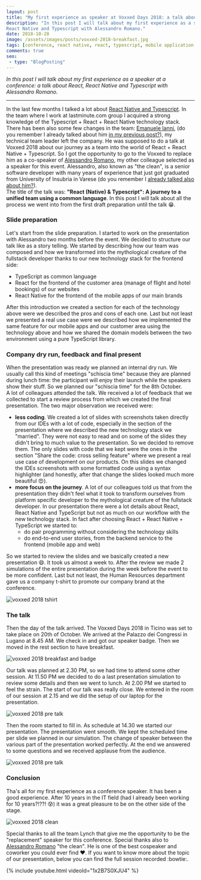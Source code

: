 ```yaml
---
layout: post
title: "My first experience as speaker at Voxxed Days 2018: a talk about React, React Native and Typescript"
description: "In this post I will talk about my first experience as a speaker at a conference: a talk about React, 
React Native and Typescript with Alessandro Romano."
date: 2018-10-28
image: /assets/images/posts/voxxed-2018-breakfast.jpg
tags: [conference, react native, react, typescript, mobile application development, web development]
comments: true
seo:
 - type: "BlogPosting"
---
```


*In this post I will talk about my first experience as a speaker at a conference: a talk about React, React Native 
and Typescript with Alessandro Romano.*

---

In the last few months I talked a lot about [React Native and Typescript](/2018/07/04/react-native-typescript-existing-app.html). In the team where I work 
at lastminute.com group I acquired a strong knowledge of the Typescript + React + React Native technology stack. 
There has been also some few changes in the team: [Emanuele Ianni](https://www.linkedin.com/in/emanueleianni/ "Emanuele Ianni"), (do 
you remember I already talked about him [in my previous post?](/2018/03/20/golden-master-test-characterization-test-legacy-code.html)), my technical team leader left the company. He was supposed to do a talk at Voxxed 2018 about our 
journey as a team into the world of React + React Native + Typescript. So I got the opportunity to go to the Voxxed to 
replace him as a co-speaker of [Alessandro Romano](https://www.linkedin.com/in/alessandroromano92/ "Alessandro Romano"),
 my other colleague selected as a speaker for this event. 
Alessandro, also known as "the clean", is a senior software developer with many years of experience that just got 
graduated from University of Insubria in Varese (do you remember I [already talked also about him?](/2018/08/02/design-thinking-design-sprint-workshop.html)).   
The title of the talk was: **"React (Native) & Typescript": A journey to a unified team using a common language**.
In this post I will talk about all the process we went into from the first draft preparation until the talk :grin:.

### Slide preparation
Let's start from the slide preparation. I started to work on the presentation with Alessandro two months before the 
event. We decided to structure our talk like as a story telling. We started by describing how our team was composed 
and how we transformed into the mythological creature of the fullstack developer thanks to our new technology stack 
for the frontend side:

* TypeScript as common language
* React for the frontend of the customer area (manage of flight and hotel bookings) of our websites
* React Native for the frontend of the mobile apps of our main brands

After this introduction we created a section for each of the technology above were we described the pros and cons of 
each one. Last but not least we presented a real use case were we described how we implemented the same feature for 
our mobile apps and our customer area using the technology above and how we shared the domain models between the two 
environment using a pure TypeScript library.  

### Company dry run, feedback and final present
When the presentation was ready we planned an internal dry run. We usually call this kind of meetings "schiscia time"
 because they are planned during lunch time: the participant will enjoy their launch while the speakers show their 
 stuff. So we planned our "schiscia time" for the 8th October.  
 A lot of colleagues attended the talk. We received a lot of feedback that we collected to start a review process 
 from which we created the final presentation. The two major observation we received were:
 
 * **less coding**. We created a lot of slides with screenshots taken directly from our IDEs with a lot of code, 
 especially in the section of the presentation where we described the new technology stack we "married". They 
 were not easy to read and on some of the slides they didn't bring to much value to the presentation. So we decided 
 to remove them. The only slides with code that we kept were the ones in the section "Share the code: cross selling 
 feature" where we present a real use case of development on our products. On this slides we changed the IDEs 
 screenshots with some formatted code using a syntax highlighter (and honestly, after that change the slides looked 
 much more beautiful :heart_eyes:).
 * **more focus on the journey**. A lot of our colleagues told us that from the presentation they didn't feel what it
  took to transform ourselves from platform specific developer to the mythological creature of the fullstack developer.
   In our presentation there were a lot details about React, React Native and TypeScript but not as much on our 
   workflow with the new technology stack. In fact after choosing React + React Native + TypeScript we started to:
   * do pair programming without considering the technology skills 
   * do end-to-end user stories, from the backend service to the frontend (mobile app and web) 

So we started to review the slides and we basically created a new presentation :smile:. It took us almost a week to. 
 After the review we made 2 simulations of the entire presentation during the week before the event to be more 
 confident. Last but not least, the Human Resources department gave us a company t-shirt to promote our company brand
  at the conference.
  
![voxxed 2018 tshirt](/assets/images/posts/voxxed-2018-tshirt.jpg "voxxed 2018 tshirt")  

### The talk

Then the day of the talk arrived. The Voxxed Days 2018 in Ticino was set to take place on 20th of October. We arrived
 at the Palazzo dei Congressi in Lugano at 8.45 AM. We check in and got our speaker badge. Then we moved in the rest 
 section to have breakfast.
 
 ![voxxed 2018 breakfast and badge](/assets/images/posts/voxxed-2018-breakfast.jpg "voxxed 2018 breakfast and badge")  

Our talk was planned at 2.30 PM, so we had time to attend some other session. At 11.50 PM we decided to do a last 
presentation simulation to review some details and then we went to lunch. At 2.00 PM we started to feel the strain. 
The start of our talk was really close. We entered in the room of our session at 2.15 and we did the setup of our 
laptop for the presentation. 

 ![voxxed 2018 pre talk](/assets/images/posts/voxxed-2018-pre-talk.jpg "voxxed 2018 pre talk")

Then the room started to fill in. As schedule at 14.30 we started our presentation. The presentation went smooth.
We kept the scheduled time per slide we planned in our simulation. The change of speaker between the various part of 
the presentation worked perfectly. At the end we answered to some questions and we received applause from the 
audience.  

 ![voxxed 2018 pre talk](/assets/images/posts/voxxed-2018-talk.jpg "voxxed 2018 talk talk")

### Conclusion 

Tha's all for my first experience as a conference speaker. It has been a good experience. After 10 years in the IT 
field (had I already been working for 10 years?!??! :cold_sweat:) it was a great pleasure to be on the other side of 
the stage.

 ![voxxed 2018 clean](/assets/images/posts/voxxed-2018-clean.jpg "voxxed 2018 clean")

Special thanks to all the team Lynch that give me the opportunity to be the "replacement" speaker for this conference.
 Special thanks also to  [Alessandro Romano](https://www.linkedin.com/in/alessandroromano92/ "Alessandro Romano") 
 "the clean". He is one of the best cospeaker and coworker you could ever find :heart:. If you want to know more 
 about the topic of our presentation, below you can find the full session recorded :bowtie:.
 
 {% include youtube.html videoId="1x2B7S0XJU4" %}
     


